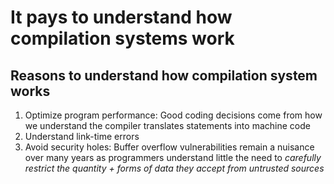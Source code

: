# It pays to understand how compilation systems work


## Reasons to understand how compilation system works

1. Optimize program performance: Good coding decisions come from how we understand the compiler translates statements into machine code
2. Understand link-time errors
3. Avoid security holes: Buffer overflow vulnerabilities remain a nuisance over many years as programmers understand little the need to *carefully restrict the quantity + forms of data they accept from untrusted sources*
